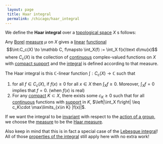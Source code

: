 ```yaml
---
 layout: page
 title: Haar integral
 permalink: /chicago/haar_integral
---
```

We define the **Haar integral** over a [topological space](https://mathgloss.github.io/MathGloss/chicago/topological_space) $X$ s follows: 

Any [Borel](https://mathgloss.github.io/MathGloss/chicago/Borel_σ-algebra) [measure](https://mathgloss.github.io/MathGloss/chicago/measure_space) $\mu$ on $X$ gives a [linear](https://mathgloss.github.io/MathGloss/chicago/linear_transformation) [functional](https://mathgloss.github.io/MathGloss/chicago/functional) $$\int:C_c(X) \to \mathbb C, f\mapsto \int_X(f) := \int_X f(x)\text d\mu(x)$$ where $C_c(X)$ is the collection of [continuous](https://mathgloss.github.io/MathGloss/chicago/continuous) complex-valued functions on $X$ with [compact support](https://mathgloss.github.io/MathGloss/chicago/compact_support) and the [integral](https://mathgloss.github.io/MathGloss/chicago/Lebesgue_integral) is defined according to that measure.

The Haar integral is this $\mathbb C$-linear function $\int:C_c(X) \to \mathbb C$  such that
1. for all $f\in C_c(X)$, if $f(x) \geq 0$ for all $x\in X$ then $\int_X f \geq 0$. Moreover, $\int_X f= 0$ implies that $f=0$.  (when $f(x)$ is real)
2. For any [compact](https://mathgloss.github.io/MathGloss/chicago/compact) $K\subset X$, there exists some $c_K\geq 0$ such that for all [continuous](https://mathgloss.github.io/MathGloss/chicago/continuous) functions with [support](https://mathgloss.github.io/MathGloss/chicago/support) in $K$, $\left|\int_X f\right| \leq c_K\cdot \max\limits_{x\in K} |f(x)|$.

If we want the integral to be [invariant](https://mathgloss.github.io/MathGloss/chicago/G-invariant_function) with respect to the [action of a group](https://mathgloss.github.io/MathGloss/chicago/group_action), we choose the [measure](https://mathgloss.github.io/MathGloss/chicago/##############measure) to be the [Haar measure](https://mathgloss.github.io/MathGloss/chicago/Haar_measure).

Also keep in mind that this is in fact a special case of the [Lebesgue integral](https://mathgloss.github.io/MathGloss/chicago/Lebesgue_integral)! All of those [properties of the integral](https://mathgloss.github.io/MathGloss/chicago/properties_of_the_integral) still apply here with no extra work!